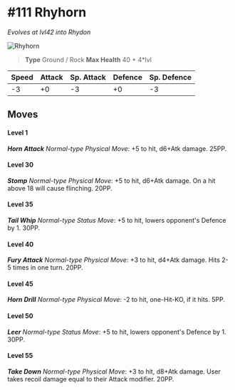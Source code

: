 # #111 Rhyhorn
*Evolves at lvl42 into Rhydon*

![Rhyhorn](https://img.pokemondb.net/sprites/home/normal/1x/rhyhorn.png)

> **Type** Ground / Rock
> **Max Health** 40 + 4\*lvl

| Speed | Attack | Sp. Attack | Defence | Sp. Defence |
| ----- | ------ | ---------- | ------- | ----------- |
| -3 | +0 | -3 | +0 | -3 |

## Moves
#### Level 1

***Horn Attack** Normal-type Physical Move*: +5 to hit, d6+Atk damage.  25PP.
#### Level 30

***Stomp** Normal-type Physical Move*: +5 to hit, d6+Atk damage. On a hit above 18 will cause flinching. 20PP.
#### Level 35

***Tail Whip** Normal-type Status Move*: +5 to hit, lowers opponent's Defence by 1. 30PP.
#### Level 40

***Fury Attack** Normal-type Physical Move*: +3 to hit, d4+Atk damage. Hits 2-5 times in one turn. 20PP.
#### Level 45

***Horn Drill** Normal-type Physical Move*: -2 to hit, one-Hit-KO, if it hits. 5PP.
#### Level 50

***Leer** Normal-type Status Move*: +5 to hit, lowers opponent's Defence by 1. 30PP.
#### Level 55

***Take Down** Normal-type Physical Move*: +3 to hit, d8+Atk damage. User takes recoil damage equal to their Attack modifier. 20PP.

